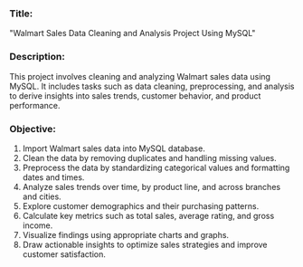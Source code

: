 ### Title:
"Walmart Sales Data Cleaning and Analysis Project Using MySQL"

### Description:
This project involves cleaning and analyzing Walmart sales data using MySQL. It includes tasks such as data cleaning, preprocessing, and analysis to derive insights into sales trends, customer behavior, and product performance.

### Objective:
1. Import Walmart sales data into MySQL database.
2. Clean the data by removing duplicates and handling missing values.
3. Preprocess the data by standardizing categorical values and formatting dates and times.
4. Analyze sales trends over time, by product line, and across branches and cities.
5. Explore customer demographics and their purchasing patterns.
6. Calculate key metrics such as total sales, average rating, and gross income.
7. Visualize findings using appropriate charts and graphs.
8. Draw actionable insights to optimize sales strategies and improve customer satisfaction.
